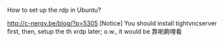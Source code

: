 How to set up the rdp in Ubuntu?

http://c-nergy.be/blog/?p=5305
[Notice] You should install tightvncserver first, then, setup the th xrdp later; o.w., it would be 靠喲齁哩看
